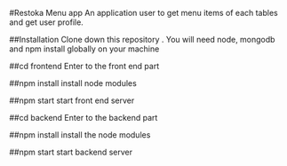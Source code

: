 
#Restoka Menu app
An application user to get menu items of each tables and get user profile.

##Installation
Clone down this repository . You will need node, mongodb and npm install globally on your machine

##cd frontend
Enter to the front end part

##npm install
install node modules

##npm start
start front end server

##cd backend
Enter to the backend part

##npm install
install the node modules

##npm start
start backend server
